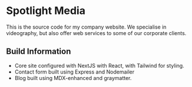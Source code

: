 # Spotlight Media

This is the source code for my company website. We specialise in videography, but also offer web services to some of our corporate clients.

## Build Information

* Core site configured with NextJS with React, with Tailwind for styling.
* Contact form built using Express and Nodemailer
* Blog built using MDX-enhanced and graymatter.
